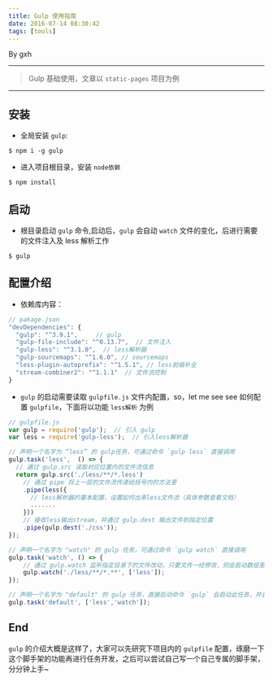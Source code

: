 ```yaml
---
title: Gulp 使用指南
date: 2016-07-14 08:30:42
tags: [tools]
---
```


By gxh

-------

> Gulp 基础使用，文章以 `static-pages` 项目为例

-------

## 安装
* 全局安装 `gulp`:
```
$ npm i -g gulp
```

* 进入项目根目录，安装 `node依赖`
```
$ npm install
```

## 启动
* 根目录启动 `gulp` 命令,启动后，`gulp` 会自动 `watch` 文件的变化，后进行需要的文件注入及 less 解析工作
```
$ gulp
```

## 配置介绍
* 依赖库内容：
```javascript
// pakage.json
"devDependencies": {
  "gulp": "^3.9.1",     // gulp
  "gulp-file-include": "^0.13.7",  // 文件注入
  "gulp-less": "^3.1.0",  // less解析器
  "gulp-sourcemaps": "^1.6.0", // sourcemaps
  "less-plugin-autoprefix": "^1.5.1", // less前缀补全
  "stream-combiner2": "^1.1.1"  // 文件流控制
}
```

* `gulp` 的启动需要读取 `gulpfile.js` 文件内配置，so，let me see see 如何配置 `gulpfile`，下面将以功能 `less解析` 为例
```javascript
// gulpfile.js
var gulp = require('gulp');  // 引入 gulp
var less = require('gulp-less');  // 引入less解析器

// 声明一个名字为 “less” 的 gulp任务，可通过命令 `gulp less` 直接调用
gulp.task('less',  () => {  
  // 通过 gulp.src 读取对应位置内的文件流信息
  return gulp.src('./less/**/*.less')  
    // 通过 pipe 将上一层的文件流传递给括号内的方法里
    .pipe(less({       
      // less解析器的基本配置，设置如何出来less文件流（具体参数查看文档）
      .......       
    }))
    // 接收less输出stream，并通过 gulp.dest 输出文件到指定位置
    .pipe(gulp.dest('./css'));  
});

// 声明一个名字为 "watch" 的 gulp 任务，可通过命令 `gulp watch` 直接调用
gulp.task('watch', () => {   
    // 通过 gulp.watch 监听指定目录下的文件改动，只要文件一经修改，则会启动数组里面的 less 任务进行解析
    gulp.watch('./less/**/*.**', ['less']);
});

// 声明一个名字为 "default" 的 gulp 任务，直接启动命令 `gulp` 会启动此任务，并会先执行数组里面的任务
gulp.task('default', ['less','watch']);
```

## End
`gulp` 的介绍大概是这样了，大家可以先研究下项目内的 `gulpfile` 配置，琢磨一下这个脚手架的功能再进行任务开发，之后可以尝试自己写一个自己专属的脚手架，分分钟上手~
